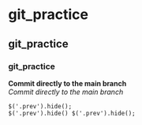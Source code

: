 # git_practice  
## git_practice  
### git_practice
__Commit directly to the main branch__  
_Commit directly to the main branch_

`$('.prev').hide();`  
    `$('.prev').hide()
        $('.prev').hide();`


